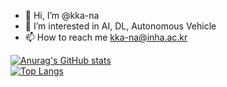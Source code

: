 
- 👋 Hi, I’m @kka-na
- 👀 I’m interested in AI, DL, Autonomous Vehicle
- 📫 How to reach me kka-na@inha.ac.kr

[![Anurag's GitHub stats](https://github-readme-stats.vercel.app/api?username=kka-na&show_icons=true&theme=transparent)](https://github.com/anuraghazra/github-readme-stats)	
[![Top Langs](https://github-readme-stats.vercel.app/api/top-langs/?username=kka-na&layout=compact&theme=transparent)](https://github.com/anuraghazra/github-readme-stats)	
